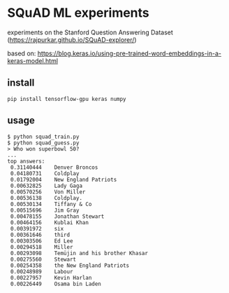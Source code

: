 # SQuAD ML experiments

experiments on the Stanford Question Answering Dataset (https://rajpurkar.github.io/SQuAD-explorer/)

based on:
https://blog.keras.io/using-pre-trained-word-embeddings-in-a-keras-model.html

## install

```
pip install tensorflow-gpu keras numpy
```

## usage

```
$ python squad_train.py
$ python squad_guess.py
> Who won superbowl 50?
...
top answers:
 0.31140444    Denver Broncos
 0.04180731    Coldplay
 0.01792004    New England Patriots
 0.00632825    Lady Gaga
 0.00570256    Von Miller
 0.00536138    Coldplay.
 0.00530134    Tiffany & Co
 0.00515696    Jim Gray
 0.00478155    Jonathan Stewart
 0.00464156    Kublai Khan
 0.00391972    six
 0.00361646    third
 0.00303506    Ed Lee
 0.00294518    Miller
 0.00293098    Temüjin and his brother Khasar
 0.00275560    Stewart
 0.00254358    the New England Patriots
 0.00248989    Labour
 0.00227957    Kevin Harlan
 0.00226449    Osama bin Laden
```
